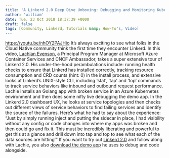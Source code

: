 ```yaml
---
title: 'A Linkerd 2.0 Deep Dive Unboxing: Debugging and Monitoring Kubernetes Services on Azure'
author: 'william'
date: Tue, 23 Oct 2018 18:37:39 +0000
draft: false
tags: [Community, Linkerd, Tutorials &amp; How-To's, Video]
---
```


https://youtu.be/nhOY2PAJHio It’s always exciting to see what folks in the Cloud Native community think the first time they encounter Linkerd. In this video, [Lachlan Evenson](https://twitter.com/LachlanEvenson/status/1047636507509420032), a Principal Program Manager at Microsoft Azure Container Services and CNCF Ambassador, takes a super extensive tour of Linkerd 2.0. His under-the-hood perambulations include: running health checks to ensure that Linkerd has installed correctly, tracking resource consumption and CRD counts (hint: 0) in the install process, and extensive looks at Linkerd’s UNIX-style CLI, including ‘stat’, ‘tap’ and ‘top’ commands to track service behaviors like inbound and outbound request performance. Lachie installs an Golang app with broken service in an Azure Kubernetes environment and then does some nifty live debugging the demo app. In the Linkerd 2.0 dashboard UX, he looks at service topologies and then checks out different views of service behaviors to find failing services and identify the source of the failures. Here’s what he had to say about the experience: “Just by simply running inject and putting the sidecar in place, I had visibility without any config or code changes into where my apps was broken and then could go and fix it. This must be incredibly liberating and powerful to get this at a glance and drill down into tap and top to see what each of the data sources are hitting’” If you want to try out [Linkerd 2.0](https://github.com/linkerd/linkerd2) and follow along with Lachie, you also [download the demo app](https://github.com/BuoyantIO/emojivoto) he uses to debug and code alongside.

